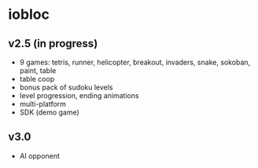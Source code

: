 # iobloc
## v2.5 (in progress)
* 9 games: tetris, runner, helicopter, breakout, invaders, snake, sokoban, paint, table
* table coop
* bonus pack of sudoku levels
* level progression, ending animations
* multi-platform
* SDK (demo game)
## v3.0
* AI opponent
